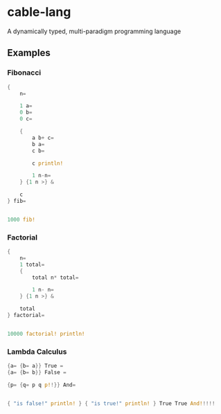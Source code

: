 # cable-lang
A dynamically typed, multi-paradigm programming language


## Examples

### Fibonacci
```rust
{
    n=

    1 a=
    0 b=
    0 c=

    {
        a b+ c=
        b a=
        c b=

        c println!

        1 n-n=
    } {1 n >} &

    c
} fib=


1000 fib!
```

### Factorial
```rust
{ 
    n=
    1 total=
    {
        total n* total=

        1 n- n=
    } {1 n >} &

    total
} factorial=


10000 factorial! println!
```

### Lambda Calculus
```rust
{a= {b= a}} True = 
{a= {b= b}} False = 

{p= {q= p q p!!}} And=


{ "is false!" println! } { "is true!" println! } True True And!!!!!
```